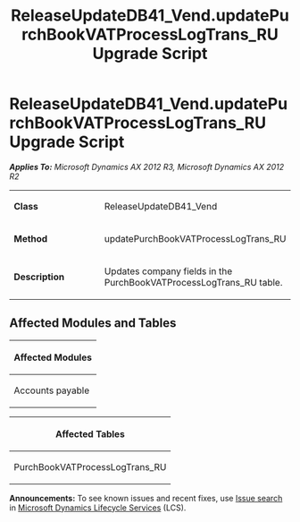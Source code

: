 ﻿---
title: ReleaseUpdateDB41_Vend.updatePurchBookVATProcessLogTrans_RU Upgrade Script
TOCTitle: ReleaseUpdateDB41_Vend.updatePurchBookVATProcessLogTrans_RU Upgrade Script
ms:assetid: b5ca8cf0-ee21-7795-0e12-c2764ac738ad
ms:mtpsurl: https://msdn.microsoft.com/en-us/library/JJ737002(v=AX.60)
ms:contentKeyID: 49710684
ms.date: 05/18/2015
mtps_version: v=AX.60
---

# ReleaseUpdateDB41\_Vend.updatePurchBookVATProcessLogTrans\_RU Upgrade Script 


_**Applies To:** Microsoft Dynamics AX 2012 R3, Microsoft Dynamics AX 2012 R2_

<table>
<colgroup>
<col style="width: 50%" />
<col style="width: 50%" />
</colgroup>
<tbody>
<tr class="odd">
<td><p><strong>Class</strong></p></td>
<td><p>ReleaseUpdateDB41_Vend</p></td>
</tr>
<tr class="even">
<td><p><strong>Method</strong></p></td>
<td><p>updatePurchBookVATProcessLogTrans_RU</p></td>
</tr>
<tr class="odd">
<td><p><strong>Description</strong></p></td>
<td><p>Updates company fields in the PurchBookVATProcessLogTrans_RU table.</p></td>
</tr>
</tbody>
</table>


## Affected Modules and Tables

<table>
<colgroup>
<col style="width: 100%" />
</colgroup>
<thead>
<tr class="header">
<th><p>Affected Modules</p></th>
</tr>
</thead>
<tbody>
<tr class="odd">
<td><p>Accounts payable</p></td>
</tr>
</tbody>
</table>


<table>
<colgroup>
<col style="width: 100%" />
</colgroup>
<thead>
<tr class="header">
<th><p>Affected Tables</p></th>
</tr>
</thead>
<tbody>
<tr class="odd">
<td><p>PurchBookVATProcessLogTrans_RU</p></td>
</tr>
</tbody>
</table>

  
**Announcements:** To see known issues and recent fixes, use [Issue search](http://go.microsoft.com/fwlink/?linkid=389258) in [Microsoft Dynamics Lifecycle Services](http://go.microsoft.com/fwlink/?linkid=306505) (LCS).

